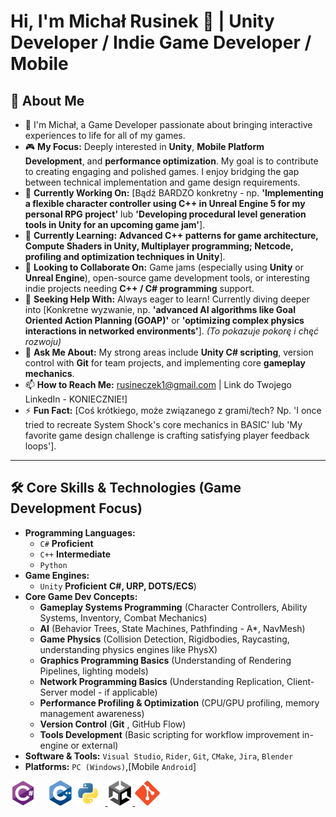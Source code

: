 # Hi, I'm Michał Rusinek 👋 |  Unity Developer / Indie Game Developer / Mobile 

## 🚀 About Me

* 👋 I'm Michał, a Game Developer passionate about bringing interactive experiences to life for all of my games.
* 🎮 **My Focus:** Deeply interested in **Unity**, **Mobile Platform Development**, and **performance optimization**. My goal is to contribute to creating engaging and polished games. I enjoy bridging the gap between technical implementation and game design requirements.
* 🔭 **Currently Working On:** [Bądź BARDZO konkretny - np. **'Implementing a flexible character controller using C++ in Unreal Engine 5 for my personal RPG project'** lub **'Developing procedural level generation tools in Unity for an upcoming game jam'**].
* 🌱 **Currently Learning:** **Advanced C++ patterns for game architecture, Compute Shaders in Unity, Multiplayer programming; Netcode, profiling and optimization techniques in Unity**].
* 👯 **Looking to Collaborate On:** Game jams (especially using **Unity** or **Unreal Engine**), open-source game development tools, or interesting indie projects needing **C++ / C# programming** support.
* 🤔 **Seeking Help With:** Always eager to learn! Currently diving deeper into [Konkretne wyzwanie, np. **'advanced AI algorithms like Goal Oriented Action Planning (GOAP)'** or **'optimizing complex physics interactions in networked environments'**]. *(To pokazuje pokorę i chęć rozwoju)*
* 💬 **Ask Me About:** My strong areas include **Unity C# scripting**, version control with **Git** for team projects, and implementing core **gameplay mechanics**.
* 📫 **How to Reach Me:** rusineczek1@gmail.com | Link do Twojego LinkedIn - KONIECZNIE!]
* ⚡ **Fun Fact:** [Coś krótkiego, może związanego z grami/tech? Np. 'I once tried to recreate System Shock's core mechanics in BASIC' lub 'My favorite game design challenge is crafting satisfying player feedback loops'].

---

## 🛠️ Core Skills & Technologies (Game Development Focus)

* **Programming Languages:**
    * `C#` **Proficient**
    * `C++` **Intermediate**
    * `Python`
* **Game Engines:**
    * `Unity` **Proficient** **C#, URP, DOTS/ECS**)
* **Core Game Dev Concepts:**
    * **Gameplay Systems Programming** (Character Controllers, Ability Systems, Inventory, Combat Mechanics)
    * **AI** (Behavior Trees, State Machines, Pathfinding - A*, NavMesh)
    * **Game Physics** (Collision Detection, Rigidbodies, Raycasting, understanding physics engines like PhysX)
    * **Graphics Programming Basics** (Understanding of Rendering Pipelines, lighting models)
    * **Network Programming Basics** (Understanding Replication, Client-Server model - if applicable)
    * **Performance Profiling & Optimization** (CPU/GPU profiling, memory management awareness)
    * **Version Control** (**Git** , GitHub Flow)
    * **Tools Development** (Basic scripting for workflow improvement in-engine or external)
* **Software & Tools:** `Visual Studio`, `Rider`, `Git`, `CMake`, `Jira`, `Blender`
* **Platforms:** `PC (Windows)`,[Mobile `Android`]

<p align="left">
    <img src="https://raw.githubusercontent.com/devicons/devicon/master/icons/csharp/csharp-original.svg" alt="csharp" width="40" height="40"/>
    <img src="https://raw.githubusercontent.com/devicons/devicon/master/icons/cplusplus/cplusplus-original.svg" alt="cplusplus" width="40" height="40"/>
   <img src="https://raw.githubusercontent.com/devicons/devicon/master/icons/python/python-original.svg" alt="python" width="40" height="40"/>
 <a href="https://unity.com/" target="_blank" rel="noreferrer"> <img src="https://raw.githubusercontent.com/devicons/devicon/master/icons/unity/unity-original.svg" alt="unity" width="40" height="40"/> </a>
  <img src="https://raw.githubusercontent.com/devicons/devicon/master/icons/git/git-original.svg" alt="git" width="40" height="40"/>
  </p>

